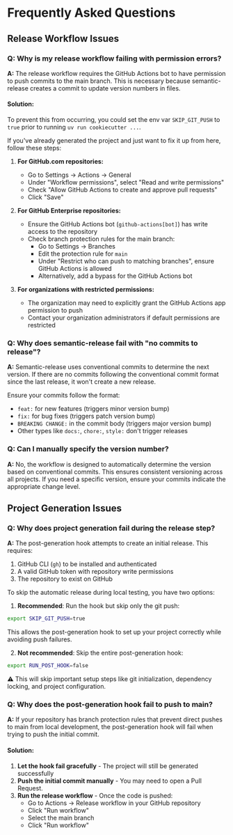 # Frequently Asked Questions

## Release Workflow Issues

### Q: Why is my release workflow failing with permission errors?

**A:** The release workflow requires the GitHub Actions bot to have permission to push commits to the main branch. This is necessary because semantic-release creates a commit to update version numbers in files.

#### Solution:

To prevent this from occurring, you could set the env var `SKIP_GIT_PUSH` to `true` prior to running `uv run cookiecutter ...`.

If you've already generated the project and just want to fix it up from here, follow these steps:

1. **For GitHub.com repositories:**
   - Go to Settings → Actions → General
   - Under "Workflow permissions", select "Read and write permissions"
   - Check "Allow GitHub Actions to create and approve pull requests"
   - Click "Save"

2. **For GitHub Enterprise repositories:**
   - Ensure the GitHub Actions bot (`github-actions[bot]`) has write access to the repository
   - Check branch protection rules for the main branch:
     - Go to Settings → Branches
     - Edit the protection rule for `main`
     - Under "Restrict who can push to matching branches", ensure GitHub Actions is allowed
     - Alternatively, add a bypass for the GitHub Actions bot

3. **For organizations with restricted permissions:**
   - The organization may need to explicitly grant the GitHub Actions app permission to push
   - Contact your organization administrators if default permissions are restricted

### Q: Why does semantic-release fail with "no commits to release"?

**A:** Semantic-release uses conventional commits to determine the next version. If there are no commits following the conventional commit format since the last release, it won't create a new release.

Ensure your commits follow the format:
- `feat:` for new features (triggers minor version bump)
- `fix:` for bug fixes (triggers patch version bump)
- `BREAKING CHANGE:` in the commit body (triggers major version bump)
- Other types like `docs:`, `chore:`, `style:` don't trigger releases

### Q: Can I manually specify the version number?

**A:** No, the workflow is designed to automatically determine the version based on conventional commits. This ensures consistent versioning across all projects. If you need a specific version, ensure your commits indicate the appropriate change level.

## Project Generation Issues

### Q: Why does project generation fail during the release step?

**A:** The post-generation hook attempts to create an initial release. This requires:
1. GitHub CLI (`gh`) to be installed and authenticated
2. A valid GitHub token with repository write permissions
3. The repository to exist on GitHub

To skip the automatic release during local testing, you have two options:

1. **Recommended**: Run the hook but skip only the git push:
```bash
export SKIP_GIT_PUSH=true
```
This allows the post-generation hook to set up your project correctly while avoiding push failures.

2. **Not recommended**: Skip the entire post-generation hook:
```bash
export RUN_POST_HOOK=false
```
⚠️ This will skip important setup steps like git initialization, dependency locking, and project configuration.

### Q: Why does the post-generation hook fail to push to main?

**A:** If your repository has branch protection rules that prevent direct pushes to main from local development, the post-generation hook will fail when trying to push the initial commit.

#### Solution:

1. **Let the hook fail gracefully** - The project will still be generated successfully
2. **Push the initial commit manually** - You may need to open a Pull Request.
3. **Run the release workflow** - Once the code is pushed:
   - Go to Actions → Release workflow in your GitHub repository
   - Click "Run workflow"
   - Select the main branch
   - Click "Run workflow"

